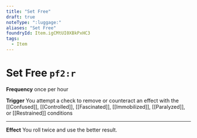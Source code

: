 ```yaml
---
title: "Set Free"
draft: true
noteType: ":luggage:"
aliases: "Set Free"
foundryId: Item.igCMtUI0XBkPxHC3
tags:
  - Item
---
```


# Set Free `pf2:r`

**Frequency** once per hour

**Trigger** You attempt a check to remove or counteract an effect with the [[Confused]], [[Controlled]], [[Fascinated]], [[Immobilized]], [[Paralyzed]], or [[Restrained]] conditions

* * *

**Effect** You roll twice and use the better result.
